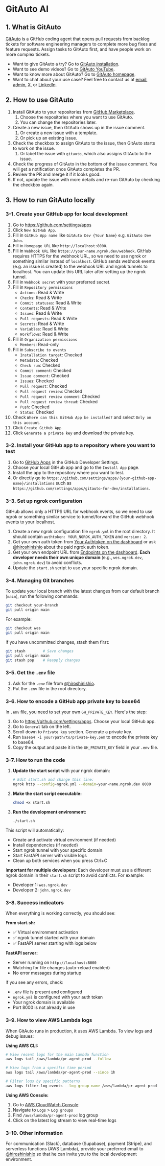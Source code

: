 # GitAuto AI

## 1. What is GitAuto

[GitAuto](https://gitauto.ai) is a GitHub coding agent that opens pull requests from backlog tickets for software engineering managers to complete more bug fixes and feature requests. Assign tasks to GitAuto first, and have people work on more complex tickets.

- Want to give GitAuto a try? Go to [GitAuto installation](https://github.com/apps/gitauto-ai).
- Want to see demo videos? Go to [GitAuto YouTube](https://www.youtube.com/@gitauto).
- Want to know more about GitAuto? Go to [GitAuto homepage](https://gitauto.ai).
- Want to chat about your use case? Feel free to contact us at [email](mailto:info@gitauto.ai), [admin](https://github.com/hiroshinishio), [X](https://x.com/gitautoai), or [LinkedIn](https://www.linkedin.com/company/gitauto/).

## 2. How to use GitAuto

1. Install GitAuto to your repositories from [GitHub Marketplace](https://github.com/apps/gitauto-ai).
   1. Choose the repositories where you want to use GitAuto.
   2. You can change the repositories later.
2. Create a new issue, then GitAuto shows up in the issue comment.
   1. Or create a new issue with a template.
   2. Or pick up an existing issue.
3. Check the checkbox to assign GitAuto to the issue, then GitAuto starts to work on the issue.
   1. Or label the issue with `gitauto`, which also assigns GitAuto to the issue.
4. Check the progress of GitAuto in the bottom of the issue comment. You will get a notification once GitAuto completes the PR.
5. Review the PR and merge it if it looks good.
6. If not, update the issue with more details and re-run GitAuto by checking the checkbox again.

## 3. How to run GitAuto locally

### 3-1. Create your GitHub app for local development

1. Go to <https://github.com/settings/apps>
2. Click `New GitHub App`.
3. Fill in `GitHub App name` like `GitAuto Dev {Your Name}` e.g. `GitAuto Dev John`.
4. Fill in `Homepage URL` like `http://localhost:8000`.
5. Fill in `Webhook URL` like `https://your-name.ngrok.dev/webhook`. GitHub requires HTTPS for the webhook URL, so we need to use ngrok or something similar instead of `localhost`. GitHub sends webhook events (e.g. an issue is created) to the webhook URL and ngrok tunnels to localhost. You can update this URL later after setting up the ngrok tunnel.
6. Fill in `Webhook secret` with your preferred secret.
7. Fill in `Repository permissions`
   - `Actions`: Read & Write
   - `Checks`: Read & Write
   - `Commit statuses`: Read & Write
   - `Contents`: Read & Write
   - `Issues`: Read & Write
   - `Pull requests`: Read & Write
   - `Secrets`: Read & Write
   - `Variables`: Read & Write
   - `Workflows`: Read & Write
8. Fill in `Organization permissions`
   - `Members`: Read-only
9. Fill in `Subscribe to events`
   - `Installation target`: Checked
   - `Metadata`: Checked
   - `Check run`: Checked
   - `Commit comment`: Checked
   - `Issue comment`: Checked
   - `Issues`: Checked
   - `Pull request`: Checked
   - `Pull request review`: Checked
   - `Pull request review comment`: Checked
   - `Pull request review thread`: Checked
   - `Push`: Checked
   - `Status`: Checked
10. Check `Where can this GitHub App be installed?` and select `Only on this account`.
11. Click `Create GitHub App`
12. Click `Generate a private key` and download the private key.

### 3-2. Install your GitHub app to a repository where you want to test

1. Go to [GitHub Apps](https://github.com/settings/apps) in the GitHub Developer Settings.
2. Choose your local GitHub app and go to the `Install App` page.
3. Install the app to the repository where you want to test.
4. Or directly go to `https://github.com/settings/apps/{your-github-app-name}/installations` such as `https://github.com/settings/apps/gitauto-for-dev/installations`.

### 3-3. Set up ngrok configuration

GitHub allows only a HTTPS URL for webhook events, so we need to use ngrok or something similar service to tunnel/forward the GitHub webhook events to your localhost.

1. Create a new ngrok configuration file `ngrok.yml` in the root directory. It should contain `authtoken: YOUR_NGROK_AUTH_TOKEN` and `version: 2`.
2. Get your own auth token from [Your Authtoken on the dashboard](https://dashboard.ngrok.com/get-started/your-authtoken) or ask [@hiroshinishio](https://github.com/hiroshinishio) about the paid ngrok auth token.
3. Get your own endpoint URL from [Endpoints on the dashboard](https://dashboard.ngrok.com/endpoints). **Each developer needs their own unique domain** (e.g., `wes.ngrok.dev`, `john.ngrok.dev`) to avoid conflicts.
4. Update the `start.sh` script to use your specific ngrok domain.

### 3-4. Managing Git branches

To update your local branch with the latest changes from our default branch (`main`), run the following commands:

```bash
git checkout your-branch
git pull origin main
```

For example:

```bash
git checkout wes
git pull origin main
```

If you have uncommitted changes, stash them first:

```bash
git stash        # Save changes
git pull origin main
git stash pop    # Reapply changes
```

### 3-5. Get the `.env` file

1. Ask for the `.env` file from [@hiroshinishio](https://github.com/hiroshinishio).
2. Put the `.env` file in the root directory.

### 3-6. How to encode a GitHub app private key to base64

In `.env` file, you need to set your own `GH_PRIVATE_KEY`. Here's the step:

1. Go to <https://github.com/settings/apps>. Choose your local GitHub app.
2. Go to `General` tab on the left.
3. Scroll down to `Private key` section. Generate a private key.
4. Run `base64 -i your/path/to/private-key.pem` to encode the private key to base64.
5. Copy the output and paste it in the `GH_PRIVATE_KEY` field in your `.env` file.

### 3-7. How to run the code

1. **Update the start script** with your ngrok domain:

   ```bash
   # Edit start.sh and change this line:
   ngrok http --config=ngrok.yml --domain=your-name.ngrok.dev 8000
   ```

2. **Make the start script executable:**

   ```bash
   chmod +x start.sh
   ```

3. **Run the development environment:**

   ```bash
   ./start.sh
   ```

This script will automatically:

- Create and activate virtual environment (if needed)
- Install dependencies (if needed)
- Start ngrok tunnel with your specific domain
- Start FastAPI server with visible logs
- Clean up both services when you press Ctrl+C

**Important for multiple developers**: Each developer must use a different ngrok domain in their `start.sh` script to avoid conflicts. For example:

- Developer 1: `wes.ngrok.dev`
- Developer 2: `john.ngrok.dev`

### 3-8. Success indicators

When everything is working correctly, you should see:

**From start.sh:**

- ✅ Virtual environment activation
- ✅ ngrok tunnel started with your domain
- ✅ FastAPI server starting with logs below

**FastAPI server:**

- Server running on `http://localhost:8000`
- Watching for file changes (auto-reload enabled)
- No error messages during startup

If you see any errors, check:

- `.env` file is present and configured
- `ngrok.yml` is configured with your auth token
- Your ngrok domain is available
- Port 8000 is not already in use

### 3-9. How to view AWS Lambda logs

When GitAuto runs in production, it uses AWS Lambda. To view logs and debug issues:

**Using AWS CLI:**

```bash
# View recent logs for the main Lambda function
aws logs tail /aws/lambda/pr-agent-prod --follow

# View logs from a specific time period
aws logs tail /aws/lambda/pr-agent-prod --since 1h

# Filter logs by specific patterns
aws logs filter-log-events --log-group-name /aws/lambda/pr-agent-prod --filter-pattern "ERROR"
```

**Using AWS Console:**

1. Go to [AWS CloudWatch Console](https://console.aws.amazon.com/cloudwatch/)
2. Navigate to `Logs` > `Log groups`
3. Find `/aws/lambda/pr-agent-prod` log group
4. Click on the latest log stream to view real-time logs

### 3-10. Other information

For communication (Slack), database (Supabase), payment (Stripe), and serverless functions (AWS Lambda), provide your preferred email to [@hiroshinishio](https://github.com/hiroshinishio) so that he can invite you to the local development environment.
